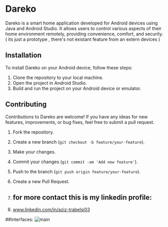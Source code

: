 # Dareko

Dareko is a smart home application developed for Android devices using Java and Android Studio. It allows users to control various aspects of their home environment remotely, providing convenience, comfort, and security. ( its just a prototype , there's not existant feature from an extern devices )

## Installation

To install Dareko on your Android device, follow these steps:

1. Clone the repository to your local machine.
2. Open the project in Android Studio.
3. Build and run the project on your Android device or emulator.


## Contributing

Contributions to Dareko are welcome! If you have any ideas for new features, improvements, or bug fixes, feel free to submit a pull request.


1. Fork the repository.
2. Create a new branch (`git checkout -b feature/your-feature`).
3. Make your changes.
4. Commit your changes (`git commit -am 'Add new feature'`).
5. Push to the branch (`git push origin feature/your-feature`).
6. Create a new Pull Request.

7. ## for more contact this is my linkedin profile:
8. www.linkedin.com/in/aziz-trabelsi03

##interfaces: 
![main](https://github.com/aziztr/Dareko/assets/143403756/50983ca0-660a-4190-99c2-180310fc4be4)
